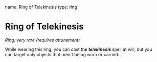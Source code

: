 name: Ring of Telekinesis type: ring

# Ring of Telekinesis
_Ring, very rare (requires attunement)_

While wearing this ring, you can cast the **_telekinesis_** spell at will, but you can target only objects that aren't being worn or carried. 